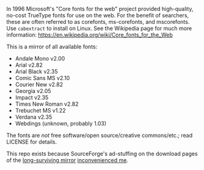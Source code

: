 In 1996 Microsoft's "Core fonts for the web" project provided high-quality,
no-cost TrueType fonts for use on the web. For the benefit of searchers, these
are often referred to as corefonts, ms-corefonts, and mscorefonts. Use
`cabextract` to install on Linux. See the Wikipedia page for much more
information: https://en.wikipedia.org/wiki/Core_fonts_for_the_Web

This is a mirror of all available fonts:

* Andale Mono v2.00
* Arial v2.82
* Arial Black v2.35
* Comic Sans MS v2.10
* Courier New v2.82
* Georgia v2.05
* Impact v2.35
* Times New Roman v2.82
* Trebuchet MS v1.22
* Verdana v2.35
* Webdings (unknown, probably 1.03)

The fonts are *not* free software/open source/creative commons/etc.; read
LICENSE for details.


This repo exists because SourceForge's ad-stuffing on the download pages of the
[long-surviving mirror](http://corefonts.sourceforge.net/) 
[inconvenienced me](https://push.cx/2015/installing-you-need-a-budget-ynab-on-arch-linux).
